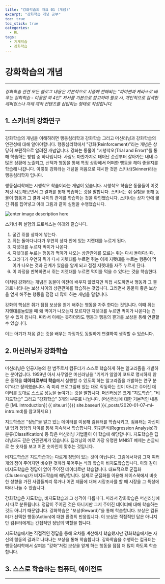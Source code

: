 ```yaml
---
title: "강화학습의 개요 01 (개념)"
excerpt: "강화학습 개념 공부"
toc: true
toc_stick: true
categories:
  - RL
tags:
  - 기계학습
  - 강화학습
---
```


# 강화학습의 개념
---
*강화학습 관련 모든 블로그 내용은 기본적으로 시중에 판매되는 "파이썬과 케라스로 배우는 강화학습 - 이웅원 외 4인"  저서를 기본으로 참고하며 필요 시, 개인적으로 검색한 레퍼런스나 자체 제작 컨텐츠를 삽입하는 형태로 작성합니다.*

## 1. 스키너의 강화연구
---  
강화학습의 개념을 이해하려면 행동심리학과 강화학습 그리고 머신러닝과 강화학습의 연관성에 대해 알아야합니다. 행동심리학에서 "강화(Reinforcement)"라는 개념은 상당히 보편적으로 알려진 개념입니다. 강화는 동물이 "시행착오(Trial and Error)"를 통해 학습하는 방법 중 하나입니다. 사람도 마찬가지로 태어난 순간부터 살아가는 내내 수많은 상황에 노출되고, 선택과 행동을 통해 특정 상황에서 어떠한 행동을 해야 좋을지를 학습해 나갑니다.  이렇듯 강화라는 개념을 처음으로 제시한 것은 스키너(Skinner)라는 행동심리학자 입니다.  

행동심리학에는 시행착오 학습이라는 개념이 있습니다. 시행착오 학습은 동물들이 이것저것 시도해보면서 그 결과를 통해 학습하는 것을 말합니다. 스키너는 쥐 실험을 통해 동물이 행동과 그 결과 사이의 관계를 학습하는 것을 확인했습니다. 스키너는 상자 안에 굶긴 쥐를 집어넣고 아래 그림과 같이 실험을 수행했습니다.  

![enter image description here](https://encrypted-tbn0.gstatic.com/images?q=tbn:ANd9GcTZ9ypzypvbec5OuQk4ziGEJGZB0RURXimkYVQhiMTYTrlT0fVYbTYnED6vZqDUvNuVgo4&usqp=CAU)

스키너 쥐 실험의 프로세스는 아래와 같습니다.
1. 굶긴 쥐를 상자에 넣는다.
2. 쥐는 돌아다니다가 우연히 상자 안에 있는 지랫대를 누르게 된다.
3.  지렛대를 누르자 먹이가 나온다.
4.  지렛대를 누르는 행동과 먹이가 나오는 상관관계를 모르는 쥐는 다시 돌아다닌다.
5.  그러다가 우연히 쥐가 다시 지렛대를 누르면 쥐는 이제 지랫대를 누르는 행동이 먹이가 나오는 것과 관계가 있음을 알게 되고 점점 지렛대를 자주 누르게 된다.
6. 이 과정을 반복하면서 쥐는 지렛대를 누르면 먹이를 먹을 수 있다는 것을 학습한다.  

이처럼 강화라는 개념은 동물이 이전에 배우지 않았지만 직접 시도하면서 행동과 그 결과로 나타나는 보상 사이의 상관관계를 학습하는 것입니다. 그러면서 동물이 좋은 보상을 얻게 해주는 행동을 점점 더 많이 하는 개념을 말합니다.  

강화의 핵심은 쥐가 점점 보상을 얻게 해주는 행동을 자주 한다는 것입니다. 이때 쥐는 지렛대를눌렀을 때 왜 먹이가 나오는지 모르지만 지렛대를 누르면 먹이가 나온다는 건 알 수 있게 됩니다. 따라서 이해는 못하더라도 행동과 행동의 결과를 보상을 통해 연결할 수 있습니다.  

이는 아기가 처음 걷는 것을 배우는 과정과도 동일하게 연결하여 생각할 수 있습니다.  

## 2. 머신러닝과 강화학습
---
머신러닝은 인공지능의 한 범주로서 컴퓨터가 스스로 학습하게 하는 알고리즘을 개발하는 분야입니다. 1959년 아서 사무엘은 머신러닝을 "기계가 일일이 코드로 명시하지 않은 동작을 **데이터로부터 학습**해서 실행할 수 있도록 하는 알고리즘을 개발하는 연구 분야"라고 정의했습니다. 즉 미리 프로그램돼 있는 대로 작동하는 것이 아니고 주어진 데이터를 토대로 스스로 성능을 높여가는 것을 말합니다.  머신러닝은 크게 "지도학습", "비지도학습" 그리고 "강화학습" 3개의 부류로 나뉩니다.  (머신러닝에 대한 기본적인 내용은 [ML Introduction]( {{ site.url }}{{ site.baseurl }}/_posts/2020-01-07-ml-intro.md)를 참고하세요 )

지도학습은 "정답"을 알고 있는 데이터를 이용해 컴퓨터를 학습시키고, 컴퓨터는 자신이 낸 답과 정담의 차이를 통해 지속해서 학습합니다. 회귀분석(Regression Analysis)과 분류(Classification) 등 많은 머신러닝 기법들이 이 학습에 해당합니다. 지도학습은 딥러닝과도 깊은 연관관계가 있습니다. 딥러닝의 예로 가장 유명한 MNIST 예제는 손글씨로 쓴 숫자를 보고 어떤 숫자인지 맞추는 것입니다.  

비지도학습은 지도학습과는 다르게 정답이 있는 것이 아닙니다. 그림에서처럼 그저 여러 개의 점이 주어지면 비슷한 것끼리 묶어주는 식의 학습이 비지도학습입니다. 이와 같이 비지도학습은 정답이 없이 주어진 데이터로만 학습합니다. 대표적으로 군집화(Clustering)가 비지도학습에 해당합니다. 실제로 군집화를 이용해 페이스북에서 비슷한 성향을 가진 사람들끼리 묶거나 어떤 제품에 대해 시장조사를 할 때 시장을 그 특성에 따라 나눌 수 있습니다.  

강화학습은 지도학습, 비지도학습과 그 성격이 다릅니다. 따라서 강화학습은 머신러닝에서 따로 분류됩니다. 정답이 주어진 것은 아니지만 그저 주어진 데이터에 대해 학습하는 것도 아니기 때문입니다. 강화학습은 "보상(Reward)"을 통해 학습합니다. 보상은 컴퓨터가 선택한 행동(Action)에 대한 환경의 반응입니다. 이 보상은 직접적인 답은 아니지만 컴퓨터에게는 간접적인 정답의 역할을 합니다.

지도학습에서는 직접적인 정답을 통해 오차를 계산해서 학습했지만 강화학습에서는 자신의 행동의 결과로 나타나는 보상을 통해 학습합니다. 강화학습을 수행하는 컴퓨터는 행동심리학에서 살펴본 "강화"처럼 보상을 얻게 하는 행동을 점점 더 많이 하도록 학습합니다.

##  3. 스스로 학습하는 컴퓨터, 에이전트
---
